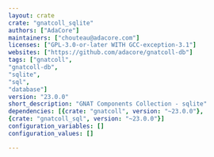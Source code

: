 ```yaml
---
layout: crate
crate: "gnatcoll_sqlite"
authors: ["AdaCore"]
maintainers: ["chouteau@adacore.com"]
licenses: ["GPL-3.0-or-later WITH GCC-exception-3.1"]
websites: ["https://github.com/adacore/gnatcoll-db"]
tags: ["gnatcoll",
"gnatcoll-db",
"sqlite",
"sql",
"database"]
version: "23.0.0"
short_description: "GNAT Components Collection - sqlite"
dependencies: [{crate: "gnatcoll", version: "~23.0.0"},
{crate: "gnatcoll_sql", version: "~23.0.0"}]
configuration_variables: []
configuration_values: []

---
```



